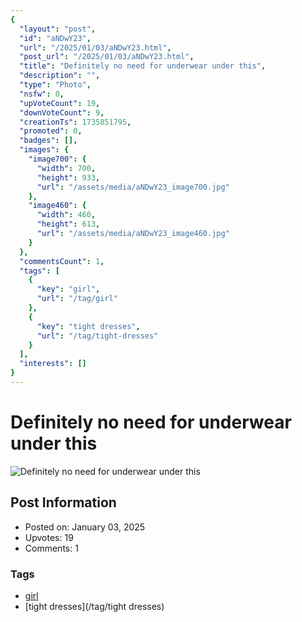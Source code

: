 ```yaml
---
{
  "layout": "post",
  "id": "aNDwY23",
  "url": "/2025/01/03/aNDwY23.html",
  "post_url": "/2025/01/03/aNDwY23.html",
  "title": "Definitely no need for underwear under this",
  "description": "",
  "type": "Photo",
  "nsfw": 0,
  "upVoteCount": 19,
  "downVoteCount": 9,
  "creationTs": 1735851795,
  "promoted": 0,
  "badges": [],
  "images": {
    "image700": {
      "width": 700,
      "height": 933,
      "url": "/assets/media/aNDwY23_image700.jpg"
    },
    "image460": {
      "width": 460,
      "height": 613,
      "url": "/assets/media/aNDwY23_image460.jpg"
    }
  },
  "commentsCount": 1,
  "tags": [
    {
      "key": "girl",
      "url": "/tag/girl"
    },
    {
      "key": "tight dresses",
      "url": "/tag/tight-dresses"
    }
  ],
  "interests": []
}
---
```


# Definitely no need for underwear under this

![Definitely no need for underwear under this](/assets/media/aNDwY23_image700.jpg)

## Post Information

- Posted on: January 03, 2025
- Upvotes: 19
- Comments: 1

### Tags

- [girl](/tag/girl)
- [tight dresses](/tag/tight dresses)
